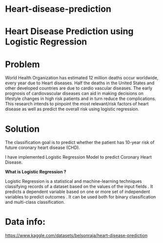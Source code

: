 # Heart-disease-prediction
# Heart Disease Prediction using Logistic Regression
# Problem
World Health Organization has estimated 12 million deaths occur worldwide, every year due to Heart diseases. Half the deaths in the United States and other developed countries are due to cardio vascular diseases. The early prognosis of cardiovascular diseases can aid in making decisions on lifestyle changes in high risk patients and in turn reduce the complications. This research intends to pinpoint the most relevant/risk factors of heart disease as well as predict the overall risk using logistic regression.
# Solution
The classification goal is to predict whether the patient has 10-year risk of future coronary heart disease (CHD).

I have implemented Logistic Regression Model to predict Coronary Heart Disease.

**What is Logistic Regression ?**

Logistic Regression is a statistical and machine-learning techniques classifying records of a dataset based on the values of the input fields . It predicts a dependent variable based on one or more set of independent variables to predict outcomes . It can be used both for binary classification and multi-class classification.

# Data info:

https://www.kaggle.com/datasets/belsonraja/heart-disease-prediction
